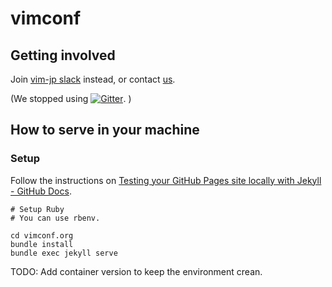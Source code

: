 # vimconf

## Getting involved

Join [vim-jp slack](https://vim-jp.org/docs/chat.html) instead, or contact [us](https://twitter.com/vim_jp).

(We stopped using [![Gitter](https://badges.gitter.im/vim-jp/vimconf.svg)](https://gitter.im/vim-jp/vimconf?utm_source=badge&utm_medium=badge&utm_campaign=pr-badge&utm_content=badge). )

## How to serve in your machine

### Setup

Follow the instructions on [Testing your GitHub Pages site locally with Jekyll - GitHub Docs](https://docs.github.com/en/pages/setting-up-a-github-pages-site-with-jekyll/testing-your-github-pages-site-locally-with-jekyll).

```console
# Setup Ruby
# You can use rbenv.

cd vimconf.org
bundle install
bundle exec jekyll serve
```

TODO: Add container version to keep the environment crean.

